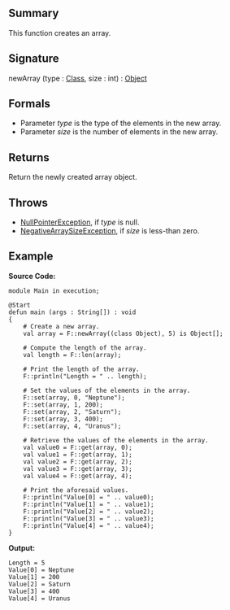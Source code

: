 ## Summary

This function creates an array.

## Signature

newArray (type : [Class](https://docs.oracle.com/javase/7/docs/api/java/lang/Class.html), size : int) : [Object](https://docs.oracle.com/javase/7/docs/api/java/lang/Object.html)

## Formals

+ Parameter <i>type</i> is the type of the elements in the new array.
+ Parameter <i>size</i> is the number of elements in the new array.

## Returns

Return the newly created array object.

## Throws

+ [NullPointerException](https://docs.oracle.com/javase/7/docs/api/java/lang/NullPointerException.html), if <i>type</i> is null.
+ [NegativeArraySizeException](https://docs.oracle.com/javase/7/docs/api/java/lang/NegativeArraySizeException.html), if <i>size</i> is less-than zero.

## Example

**Source Code:**

```plain
module Main in execution;

@Start
defun main (args : String[]) : void
{
    # Create a new array. 
    val array = F::newArray((class Object), 5) is Object[];

    # Compute the length of the array. 
    val length = F::len(array);

    # Print the length of the array. 
    F::println("Length = " .. length);

    # Set the values of the elements in the array.
    F::set(array, 0, "Neptune");
    F::set(array, 1, 200);
    F::set(array, 2, "Saturn");
    F::set(array, 3, 400);
    F::set(array, 4, "Uranus");

    # Retrieve the values of the elements in the array.
    val value0 = F::get(array, 0);
    val value1 = F::get(array, 1);
    val value2 = F::get(array, 2);
    val value3 = F::get(array, 3);
    val value4 = F::get(array, 4);

    # Print the aforesaid values. 
    F::println("Value[0] = " .. value0);
    F::println("Value[1] = " .. value1);
    F::println("Value[2] = " .. value2);
    F::println("Value[3] = " .. value3);
    F::println("Value[4] = " .. value4);
}
```

**Output:**

```plain
Length = 5
Value[0] = Neptune
Value[1] = 200
Value[2] = Saturn
Value[3] = 400
Value[4] = Uranus
```

